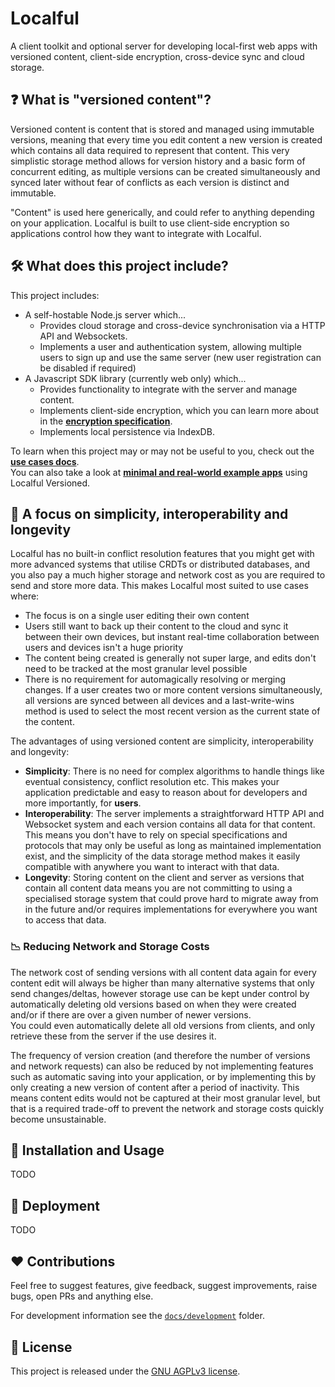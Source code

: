 # Localful
A client toolkit and optional server for developing local-first web apps with versioned content, client-side encryption, cross-device sync and cloud storage. 

## ❓ What is "versioned content"?
Versioned content is content that is stored and managed using immutable versions, meaning that every time you edit content a new version is created which contains all data required to represent that content.
This very simplistic storage method allows for version history and a basic form of concurrent editing, as multiple versions
can be created simultaneously and synced later without fear of conflicts as each version is distinct and immutable.

"Content" is used here generically, and could refer to anything depending on your application. Localful is built to use client-side encryption so
applications control how they want to integrate with Localful. 

## 🛠️ What does this project include?
This project includes:
- A self-hostable Node.js server which...
  - Provides cloud storage and cross-device synchronisation via a HTTP API and Websockets.
  - Implements a user and authentication system, allowing multiple users to sign up and use the same server (new user registration can be disabled if required)
- A Javascript SDK library (currently web only) which...
  - Provides functionality to integrate with the server and manage content.
  - Implements client-side encryption, which you can learn more about in the **[encryption specification](./docs/local/encryption/specification.md)**.
  - Implements local persistence via IndexDB.

To learn when this project may or may not be useful to you, check out the **[use cases docs](./docs/use-cases.md)**.  
You can also take a look at **[minimal and real-world example apps](./docs/examples.md)** using Localful Versioned.  

## 🌱 A focus on simplicity, interoperability and longevity
Localful has no built-in conflict resolution features that you might get with more advanced systems that utilise CRDTs or distributed databases, and you also pay a much higher storage and network cost as you are
required to send and store more data. This makes Localful most suited to use cases where:
- The focus is on a single user editing their own content
- Users still want to back up their content to the cloud and sync it between their own devices, but instant real-time collaboration between users and devices isn't a huge priority
- The content being created is generally not super large, and edits don't need to be tracked at the most granular level possible
- There is no requirement for automagically resolving or merging changes. If a user creates two or more content versions simultaneously, all versions are synced between all devices and a last-write-wins method is used to select the
most recent version as the current state of the content.

The advantages of using versioned content are simplicity, interoperability and longevity:
- **Simplicity**: There is no need for complex algorithms to handle things like eventual consistency, conflict resolution etc. This makes your application predictable and easy to reason about for developers and more importantly, for **users**.
- **Interoperability**: The server implements a straightforward HTTP API and Websocket system and each version contains all data for that content. This means you don't have to rely on special specifications and protocols that may only be useful as long as maintained implementation exist, and the simplicity of the data storage method makes it easily compatible with anywhere you want to interact with that data.
- **Longevity**: Storing content on the client and server as versions that contain all content data means you are not committing to using a specialised storage system that could prove hard to migrate away from in the future and/or requires implementations for everywhere you want to access that data. 

### 📉 Reducing Network and Storage Costs
The network cost of sending versions with all content data again for every content edit will always be higher than many alternative systems that only send changes/deltas, however storage use can be kept under control by automatically deleting old versions based on when they were created and/or if there are over a given number of newer versions.  
You could even automatically delete all old versions from clients, and only retrieve these from the server if the use desires it.  

The frequency of version creation (and therefore the number of versions and network requests) can also be reduced by not implementing features such as automatic saving into your application, or by implementing this by only creating a 
new version of content after a period of inactivity. This means content edits would not be captured at their most granular level, but that is a required trade-off to prevent the network and storage costs quickly become unsustainable. 

## 👷 Installation and Usage
TODO

## 🚀 Deployment
TODO

## ❤️ Contributions
Feel free to suggest features, give feedback, suggest improvements, raise bugs, open PRs and anything else.

For development information see the [`docs/development`](docs/development) folder.

## 📃 License
This project is released under the [GNU AGPLv3 license](LICENSE.txt).
